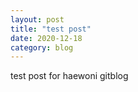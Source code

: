 ```yaml
---
layout: post
title: "test post"
date: 2020-12-18
category: blog
---
```


test post for haewoni gitblog



